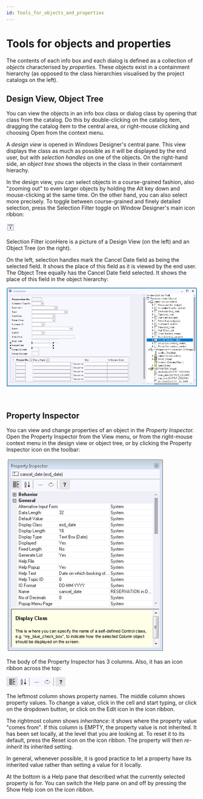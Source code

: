 ```yaml
---
id: Tools_for_objects_and_properties
---
```


# Tools for objects and properties

The contents of each info box and each dialog is defined as a collection of *objects* characterised by *properties.* These objects exist in a containment hierarchy (as opposed to the class hierarchies visualised by the project catalogs on the left).

## Design View, Object Tree

You can view the objects in an info box class or dialog class by opening that class from the catalog. Do this by double-clicking on the catalog item, dragging the catalog item to the central area, or right-mouse clicking and choosing Open from the context menu.

A *design view* is opened in Windows Designer's central pane. This view displays the class as much as possible as it will be displayed by the end user, but with *selection handles* on one of the objects. On the right-hand side, an *object tree* shows the objects in the class in their containment hierachy.

In the design view, you can select objects in a course-grained fashion, also "zooming out" to even larger objects by holding the Alt key down and mouse-clicking at the same time. On the other hand, you can also select more precisely. To toggle between course-grained and finely detailed selection, press the Selection Filter toggle on Window Designer's main icon ribbon:

![](./assets/caecf3ae-64da-46da-b484-2638bd343ecb.png)

Selection Filter iconHere is a picture of a Design View (on the left) and an Object Tree (on the right).

On the left, selection handles mark the Cancel Date field as being the selected field. It shows the place of this field as it is viewed by the end user. The Object Tree equally has the Cancel Date field selected. It shows the place of this field in the object hierarchy:

![](./assets/57490d7c-d7de-4ace-92ef-0bd2c7473388.png)

 

## Property Inspector



You can view and change properties of an object in the *Property Inspector.* Open the Property Inspector from the View menu, or from the right-mouse context menu in the design view or object tree, or by clicking the Property Inspector icon on the toolbar:

![](./assets/f9b0b655-e1a2-4796-8123-86859801a5d8.png)

The body of the Property Inspector has 3 columns. Also, it has an icon ribbon across the top:

![](./assets/3a202fcf-0c6a-4dfc-8a85-f8df7014c8ef.png)

The leftmost column shows property names. The middle column shows property values. To change a value, click in the cell and start typing, or click on the dropdown button, or click on the Edit icon in the icon ribbon.

The rightmost column shows *inheritance:* it shows where the property value "comes from". If this column is EMPTY, the property value is not inherited. It has been set locally, at the level that you are looking at. To reset it to its default, press the Reset icon on the icon ribbon. The property will then *re-inherit* its inherited setting.

In general, whenever possible, it is good practice to let a property have its inherited value rather than setting a value for it locally.

At the bottom is a Help pane that described what the currently selected property is for. You can switch the Help pane on and off by pressing the Show Help icon on the icon ribbon.